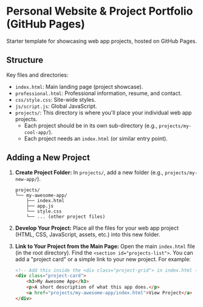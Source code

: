 # Personal Website & Project Portfolio (GitHub Pages)

Starter template for showcasing web app projects, hosted on GitHub Pages.

## Structure

Key files and directories:
- `index.html`: Main landing page (project showcase).
- `professional.html`: Professional information, resume, and contact.
- `css/style.css`: Site-wide styles.
- `js/script.js`: Global JavaScript.
- `projects/`: This directory is where you'll place your individual web app projects.
    - Each project should be in its own sub-directory (e.g., `projects/my-cool-app/`).
    - Each project needs an `index.html` (or similar entry point).

## Adding a New Project

1.  **Create Project Folder:** In `projects/`, add a new folder (e.g., `projects/my-new-app/`).
    ```
    projects/
    └── my-awesome-app/
        ├── index.html
        ├── app.js
        └── style.css
        └── ... (other project files)
    ```

2.  **Develop Your Project:**
    Place all the files for your web app project (HTML, CSS, JavaScript, assets, etc.) into this new folder.

3.  **Link to Your Project from the Main Page:**
    Open the main `index.html` file (in the root directory). Find the `<section id="projects-list">`. You can add a "project card" or a simple link to your new project. For example:

    ```html
    <!-- Add this inside the <div class="project-grid"> in index.html -->
    <div class="project-card">
        <h3>My Awesome App</h3>
        <p>A short description of what this app does.</p>
        <a href="projects/my-awesome-app/index.html">View Project</a>
    </div>
    ```


